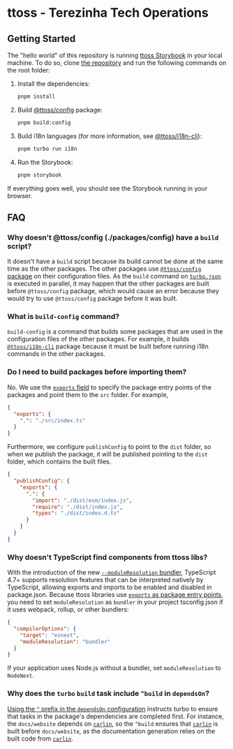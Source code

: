 # ttoss - Terezinha Tech Operations

## Getting Started

The "hello world" of this repository is running [ttoss Storybook](https://storybook.ttoss.dev/) in your local machine. To do so, clone [the repository](https://github.com/ttoss/ttoss) and run the following commands on the root folder:

1. Install the dependencies:

   ```sh
   pnpm install
   ```

1. Build [@ttoss/config](https://ttoss.dev/docs/modules/packages/config/) package:

   ```sh
   pnpm build:config
   ```

1. Build i18n languages (for more information, see [@ttoss/i18n-cli](https://ttoss.dev/docs/modules/packages/i18n-cli/)):

   ```sh
   pnpm turbo run i18n
   ```

1. Run the Storybook:

   ```sh
   pnpm storybook
   ```

If everything goes well, you should see the Storybook running in your browser.

## FAQ

### Why doesn't @ttoss/config (./packages/config) have a `build` script?

It doesn't have a `build` script because its build cannot be done at the same time as the other packages. The other packages use [`@ttoss/config` package](https://ttoss.dev/docs/modules/packages/config/) on their configuration files. As the `build` command on [`turbo.json`](https://github.com/ttoss/ttoss/blob/main/turbo.json) is executed in parallel, it may happen that the other packages are built before `@ttoss/config` package, which would cause an error because they would try to use `@ttoss/config` package before it was built.

### What is `build-config` command?

`build-config` is a command that builds some packages that are used in the configuration files of the other packages. For example, it builds [`@ttoss/i18n-cli`](https://ttoss.dev/docs/modules/packages/i18n-cli/) package because it must be built before running i18n commands in the other packages.

### Do I need to build packages before importing them?

No. We use the [`exports` field](https://nodejs.org/api/packages.html#package-entry-points) to specify the package entry points of the packages and point them to the `src` folder. For example,

```json
{
  "exports": {
    ".": "./src/index.ts"
  }
}
```

Furthermore, we configure `publishConfig` to point to the `dist` folder, so when we publish the package, it will be published pointing to the `dist` folder, which contains the built files.

```json
{
  "publishConfig": {
    "exports": {
      ".": {
        "import": "./dist/esm/index.js",
        "require": "./dist/index.js",
        "types": "./dist/index.d.ts"
      }
    }
  }
}
```

### Why doesn't TypeScript find components from ttoss libs?

With the introduction of the new [`--moduleResolution` bundler](https://devblogs.microsoft.com/typescript/announcing-typescript-5-0-beta/#moduleresolution-bundler), TypeScript 4.7+ supports resolution features that can be interpreted natively by TypeScript, allowing exports and imports to be enabled and disabled in package.json. Because ttoss libraries use [`exports` as package entry points](https://nodejs.org/api/packages.html#package-entry-points), you need to set `moduleResolution` as `bundler` in your project tsconfig.json if it uses webpack, rollup, or other bundlers:

```json
{
  "compilerOptions": {
    "target": "esnext",
    "moduleResolution": "bundler"
  }
}
```

If your application uses Node.js without a bundler, set `moduleResolution` to `NodeNext`.

### Why does the `turbo` `build` task include `^build` in `dependsOn`?

[Using the `^` prefix in the `dependsOn` configuration](https://turbo.build/repo/docs/reference/configuration#dependson) instructs turbo to ensure that tasks in the package's dependencies are completed first. For instance, the `docs/website` depends on [`carlin`](https://ttoss.dev/docs/carlin/), so the `^build` ensures that [`carlin`](https://ttoss.dev/docs/carlin/) is built before `docs/website`, as the documentation generation relies on the built code from [`carlin`](https://ttoss.dev/docs/carlin/).

